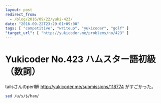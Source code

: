 ```yaml
---
layout: post
redirect_from:
  - /blog/2016/09/22/yuki-423/
date: "2016-09-22T23:29:01+09:00"
tags: [ "competitive", "writeup", "yukicoder", "golf" ]
"target_url": [ "http://yukicoder.me/problems/no/423" ]
---
```


# Yukicoder No.423 ハムスター語初級（数詞）

tailsさんのperl解 <http://yukicoder.me/submissions/118774> がすごかった。

``` sh
sed /u/s/$/ham/
```
